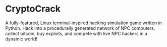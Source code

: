 # CryptoCrack
A fully-featured, Linux terminal-inspired hacking simulation game written in Python. Hack into a procedurally generated network of NPC computers, collect bitcoin, buy exploits, and compete with live NPC hackers in a dynamic world!
